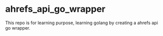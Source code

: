 # ahrefs_api_go_wrapper

This repo is for learning purpose, learning golang by creating a ahrefs api go wrapper.
